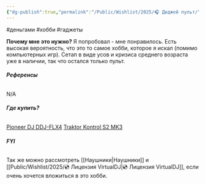```yaml
---
{"dg-publish":true,"permalink":"/Public/Wishlist/2025/🎧 Диджей пульт/"}
---
```


#деньгами #хобби #гаджеты

**Почему мне это нужно?**
Я попробовал - мне понравилось. Есть высокая вероятность, что это то самое хобби, которое я искал (помимо компьютерных игр). Сетап в виде усов и кризиса среднего возраста уже в наличии, так что остался только пульт.

###### **Референсы**
N/A

###### **Где купить?**
[Pioneer DJ DDJ-FLX4](https://hi-fi.by/dj-controllers/dj-kontroller-pioneer-dj-ddj-flx4/)
[Traktor Kontrol S2 MK3](https://musicmarket.by/product/dj-kontroller-native-instruments-traktor-kontrol-s2-mk3)

###### **FYI**
Так же можно рассмотреть [[Наушники\|Наушники]] и [[Public/Wishlist/2025/💿 Лицензия VirtualDJ\|💿 Лицензия VirtualDJ]], если очень хочется вложиться в это хобби.